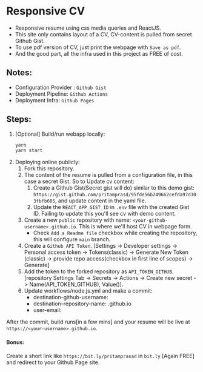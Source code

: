 # Responsive CV

- Responsive resume using css media queries and ReactJS.
- This site only contains layout of a CV, CV-content is pulled from secret Github Gist.
- To use pdf version of CV, just print the webpage with `Save as pdf`. 
- And the good part, all the infra used in this project as FREE of cost.

## Notes:
- Configuration Provider : `Github Gist`
- Deployment Pipeline: `Github Actions`
- Deployment Infra: `Github Pages`

## Steps:
1. [Optional] Build/run webapp locally:
    ```sh
    yarn
    yarn start
    ```
2. Deploying online publicly:
    1. Fork this repository.
    2. The content of the resume is pulled from a configuration file, in this case a secret Gist. So to Update cv content:
        1. Create a Github Gist(Secret gist will do) similar to this demo gist: `https://gist.github.com/pritamprasd/95fde56b249662cefda97d303fbfb605`, and update content in the yaml file.
        2. Update the `REACT_APP_GIST_ID` in `.env` file with the created Gist ID. Failing to update this you'll see cv with demo content.
    3. Create a new `public` repository with name: `<your-github-username>.github.io`. This is where we'll host CV in webpage form.
        - Check `Add a Readme file` checkbox while creating the repository, this will configure `main` branch.
    4. Create a `Github API Token`. [Settings ->  Developer settings -> Personal access token -> Tokens(classic) -> Generate New Token (classic) -> provide repo access(checkbox in first line of scopes) -> Generate]
    5. Add the token to the forked repository as `API_TOKEN_GITHUB`. [repository Settings Tab -> Secrets -> Actions -> Create new secret -> Name(API_TOKEN_GITHUB), Value(<generated-in-previous-step>)].     
    6. Update workflows/node.js.yml and make a commit:
        - destination-github-username: <your-github-username>
        - destination-repository-name: <your-github-username>.github.io
        - user-email: <your-email>

After the commit, build runs[in a few mins] and your resume will be live at `https://<your-username>.github.io`. 

  
#### Bonus: 
Create a short link like `https://bit.ly/pritamprasad` in `bit.ly` [Again FREE] and redirect to your Github Page site. 
